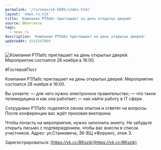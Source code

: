 ```yaml
---
permalink: '/ru/news/vk-5895/index.html'
layout: 'news.ru.njk'
title: 'Компания РТЛабс приглашает на день открытых дверей'
source: ВКонтакте
tags:
  - news_ru
description: 'Компания РТЛабс приглашает на день открытых дверей'
updatedAt: 1543347060
---
```

![Компания РТЛабс приглашает на день открытых дверей. Мероприятие состоится 28 ноября в 16:00.](https://sun9-15.userapi.com/impf/c844418/v844418619/13f76c/y5oSyPcCGzY.jpg?size=900x600&quality=96&proxy=1&sign=c37c976650ea1b1f74cf99accdea4f10&c_uniq_tag=davQnDxqNQSLFoNGpIJ6KSd6AOquGxoTvfUPjinyDc4&type=album)

#ГостевойПост

Компания РТЛабс приглашает на день открытых дверей. Мероприятие состоится 28 ноября в 16:00.

Вы узнаете:
— для чего нужно электронное правительство;
— что такое телемедицина и как она работает;
— как найти работу в IT сфере.

Сотрудники РТЛабс поделятся своим опытом и ответят на вопросы. После конференции вас ждёт призовая викторина.

Чтобы попасть на мероприятие, нужно заполнить анкету. Не забудьте открыть письмо с подтверждением, чтобы вас внесли в список участников. Адрес: ул.Станкевича, 36 (БЦ «Форум»), этаж 3.

Зарегистрироваться: [https://vk.cc/8Kszik](https://vk.cc/8Kszik)
